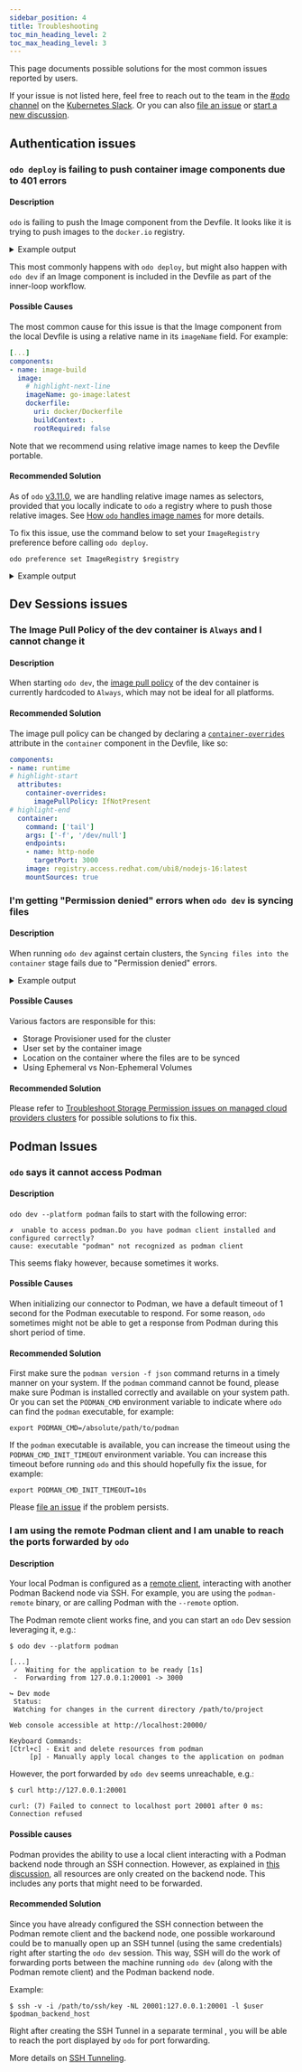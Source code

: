 ```yaml
---
sidebar_position: 4
title: Troubleshooting
toc_min_heading_level: 2
toc_max_heading_level: 3
---
```


This page documents possible solutions for the most common issues reported by users.

If your issue is not listed here, feel free to reach out to the team in the [#odo channel](https://kubernetes.slack.com/archives/C01D6L2NUAG) on the [Kubernetes Slack](http://slack.k8s.io/).
Or you can also [file an issue](https://github.com/redhat-developer/odo/issues/new/choose) or [start a new discussion](https://github.com/redhat-developer/odo/discussions).

[//]: # (## Generic issues)

## Authentication issues

### `odo deploy` is failing to push container image components due to 401 errors

#### Description

`odo` is failing to push the Image component from the Devfile. It looks like it is trying to push images to the `docker.io` registry.

<details>
    <summary>Example output</summary>

```shell
$ odo deploy
  __
 /  \__     Running the application in Deploy mode using go Devfile
 \__/  \    Namespace: my-test-project-1
 /  \__/    odo version: v3.9.0
 \__/

↪ Building & Pushing Image: go-image:latest
 •  Building image locally  ...
[...]
Successfully tagged localhost/go-image:latest
62cbfab7488bcb420404a7be564bb9a41dd2550c027e00fc9ca7037ae98cd193
 ✓  Building image locally [4s]
 •  Pushing image to container registry  ...
Getting image source signatures
Error: trying to reuse blob sha256:314640f419c581ddcac8f3618af39342a4571d5dc7a4e1f5b64d60f37e630b49 at destination: checking whether a blob sha256:314640f419c581ddcac8f3618af39342a4571d5dc7a4e1f5b64d60f37e630b49 exists in docker.io/library/go-image: errors:
denied: requested access to the resource is denied
error parsing HTTP 401 response body: unexpected end of JSON input: ""

 ✗  Pushing image to container registry [507ms]
 ✗  error running podman command: exit status 125
```

</details>

This most commonly happens with `odo deploy`, but might also happen with `odo dev` if an Image component is included in the Devfile as part of the inner-loop workflow. 

#### Possible Causes

The most common cause for this issue is that the Image component from the local Devfile is using a relative name in its `imageName` field.
For example:

```yaml
[...]
components:
- name: image-build
  image:
    # highlight-next-line
    imageName: go-image:latest
    dockerfile:
      uri: docker/Dockerfile
      buildContext: .
      rootRequired: false
```

Note that we recommend using relative image names to keep the Devfile portable.

#### Recommended Solution

As of `odo` [v3.11.0](/blog/odo-v3.11.0#handling-imagename-in-image-component-as-a-selector), we are handling relative image names as selectors, provided that you locally indicate to `odo` a registry where to push those relative images.
See [How `odo` handles image names](./development/devfile.md#how-odo-handles-image-names) for more details.

To fix this issue, use the command below to set your `ImageRegistry` preference before calling `odo deploy`.

```shell
odo preference set ImageRegistry $registry
```

<details>
    <summary>Example output</summary>

```shell
$ odo preference set ImageRegistry quay.io/$USER
 ✓  Value of 'imageregistry' preference was set to 'quay.io/user'
```

</details>

[//]: # (## Devfile issues)

## Dev Sessions issues

### The Image Pull Policy of the dev container is `Always` and I cannot change it

#### Description
When starting `odo dev`, the [image pull policy](https://kubernetes.io/docs/concepts/containers/images/#image-pull-policy) of the dev container is currently hardcoded to `Always`,
which may not be ideal for all platforms.

#### Recommended Solution
The image pull policy can be changed by declaring a [`container-overrides`](https://devfile.io/docs/2.2.0/overriding-pod-and-container-attributes#container-overrides) attribute in the `container` component in the Devfile, like so:

```yaml
components:
- name: runtime
# highlight-start
  attributes:
    container-overrides:
      imagePullPolicy: IfNotPresent
# highlight-end
  container:
    command: ['tail']
    args: ['-f', '/dev/null']
    endpoints:
    - name: http-node
      targetPort: 3000
    image: registry.access.redhat.com/ubi8/nodejs-16:latest
    mountSources: true
```

### I'm getting "Permission denied" errors when `odo dev` is syncing files

#### Description
When running `odo dev` against certain clusters, the `Syncing files into the container` stage fails due to "Permission denied" errors.

<details>
    <summary>Example output</summary>

```shell
$ odo dev
  __
 /  \__     Developing using the "places" Devfile
 \__/  \    Namespace: default
 /  \__/    odo version: v3.10.0
 \__/

 ⚠  You are using "default" namespace, odo may not work as expected in the default namespace.
 ⚠  You may set a new namespace by running `odo create namespace <name>`, or set an existing one by running `odo set namespace <name>`

↪ Running on the cluster in Dev mode
 •  Waiting for Kubernetes resources  ...
 ⚠  Pod is Pending
 ✓  Pod is Running
 ◐  Syncing files into the container ✗  Command 'tar xf - -C /projects --no-same-owner' in container failed.

 ✗  stdout:

 ✗  stderr: tar: main.go: Cannot open: Permission denied
tar: .gitignore: Cannot open: Permission denied
tar: README.md: Cannot open: Permission denied
tar: devfile.yaml: Cannot open: Permission denied
tar: go.mod: Cannot open: Permission denied
tar: Exiting with failure status due to previous errors


 ✗  err: error while streaming command: command terminated with exit code 2

 ✗  Syncing files into the container [4s]
Error occurred on Push - watch command was unable to push component: failed to sync to component with name places: failed to sync to component with name places: unable push files to pod: error while streaming command: command terminated with exit code 2


↪ Dev mode
 Status:
 Watching for changes in the current directory /tmp/go-app

 Keyboard Commands:
[Ctrl+c] - Exit and delete resources from the cluster
     [p] - Manually apply local changes to the application on the cluster
```

</details>

#### Possible Causes

Various factors are responsible for this:

- Storage Provisioner used for the cluster
- User set by the container image
- Location on the container where the files are to be synced
- Using Ephemeral vs Non-Ephemeral Volumes

#### Recommended Solution

Please refer to [Troubleshoot Storage Permission issues on managed cloud providers clusters](./user-guides/advanced/using-odo-with-other-clusters.md) for possible solutions to fix this.

## Podman Issues

### `odo` says it cannot access Podman

#### Description

`odo dev --platform podman` fails to start with the following error:

```
✗  unable to access podman.Do you have podman client installed and configured correctly?
cause: executable "podman" not recognized as podman client
```

This seems flaky however, because sometimes it works. 

#### Possible Causes

When initializing our connector to Podman, we have a default timeout of 1 second for the Podman executable to respond.
For some reason, `odo` sometimes might not be able to get a response from Podman during this short period of time.

#### Recommended Solution

First make sure the `podman version -f json` command returns in a timely manner on your system.
If the `podman` command cannot be found, please make sure Podman is installed correctly and available on your system path.
Or you can set the `PODMAN_CMD` environment variable to indicate where `odo` can find the `podman` executable, for example:

```shell
export PODMAN_CMD=/absolute/path/to/podman
```

If the `podman` executable is available, you can increase the timeout using the `PODMAN_CMD_INIT_TIMEOUT` environment variable.
You can increase this timeout before running `odo` and this should hopefully fix the issue, for example:

```shell
export PODMAN_CMD_INIT_TIMEOUT=10s
```

Please [file an issue](https://github.com/redhat-developer/odo/issues/new/choose) if the problem persists.

### I am using the remote Podman client and I am unable to reach the ports forwarded by `odo`

#### Description

Your local Podman is configured as a [remote client](https://github.com/containers/podman/blob/main/docs/tutorials/remote_client.md), interacting with another Podman Backend node via SSH.
For example, you are using the `podman-remote` binary, or are calling Podman with the `--remote` option.

The Podman remote client works fine, and you can start an `odo` Dev session leveraging it, e.g.:

```shell
$ odo dev --platform podman

[...]
 ✓  Waiting for the application to be ready [1s]
 -  Forwarding from 127.0.0.1:20001 -> 3000

↪ Dev mode
 Status:
 Watching for changes in the current directory /path/to/project

Web console accessible at http://localhost:20000/

Keyboard Commands:
[Ctrl+c] - Exit and delete resources from podman
     [p] - Manually apply local changes to the application on podman
```

However, the port forwarded by `odo dev` seems unreachable, e.g.:
```shell
$ curl http://127.0.0.1:20001

curl: (7) Failed to connect to localhost port 20001 after 0 ms: Connection refused
```

#### Possible causes

Podman provides the ability to use a local client interacting with a Podman backend node through an SSH connection.
However, as explained in [this discussion](https://github.com/containers/podman/discussions/20027#discussioncomment-7046636), all resources are only created on the backend node.
This includes any ports that might need to be forwarded.

#### Recommended Solution

Since you have already configured the SSH connection between the Podman remote client and the backend node, one possible workaround
could be to manually open up an SSH tunnel (using the same credentials) right after starting the `odo dev` session.
This way, SSH will do the work of forwarding ports between the machine running `odo dev` (along with the Podman remote client) and the Podman backend node.

Example:
```shell
$ ssh -v -i /path/to/ssh/key -NL 20001:127.0.0.1:20001 -l $user $podman_backend_host
```

Right after creating the SSH Tunnel in a separate terminal , you will be able to reach the port displayed by `odo` for port forwarding.

More details on [SSH Tunneling](https://www.ssh.com/academy/ssh/tunneling).
